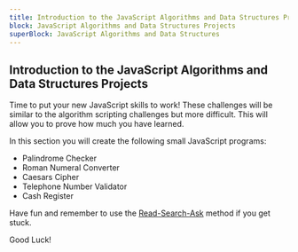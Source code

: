 ```yaml
---
title: Introduction to the JavaScript Algorithms and Data Structures Projects
block: JavaScript Algorithms and Data Structures Projects
superBlock: JavaScript Algorithms and Data Structures
---
```

## Introduction to the JavaScript Algorithms and Data Structures Projects

Time to put your new JavaScript skills to work! These challenges will be similar to the algorithm scripting challenges but more difficult. This will allow you to prove how much you have learned.

In this section you will create the following small JavaScript programs:
 * Palindrome Checker
 * Roman Numeral Converter
 * Caesars Cipher
 * Telephone Number Validator
 * Cash Register

Have fun and remember to use the [Read-Search-Ask](https://forum.freecodecamp.org/t/how-to-get-help-when-you-are-stuck-coding/19514) method if you get stuck.

Good Luck!

